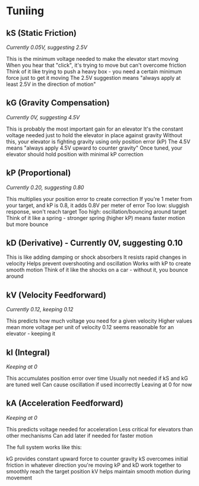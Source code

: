 # Tuniing

## kS (Static Friction)
*Currently 0.05V, suggesting 2.5V*

This is the minimum voltage needed to make the elevator start moving
When you hear that "click", it's trying to move but can't overcome friction
Think of it like trying to push a heavy box - you need a certain minimum force just to get it moving
The 2.5V suggestion means "always apply at least 2.5V in the direction of motion"

## kG (Gravity Compensation) 
*Currently 0V, suggesting 4.5V*

This is probably the most important gain for an elevator
It's the constant voltage needed just to hold the elevator in place against gravity
Without this, your elevator is fighting gravity using only position error (kP)
The 4.5V means "always apply 4.5V upward to counter gravity"
Once tuned, your elevator should hold position with minimal kP correction

## kP (Proportional)
*Currently 0.20, suggesting 0.80*

This multiplies your position error to create correction
If you're 1 meter from your target, and kP is 0.8, it adds 0.8V per meter of error
Too low: sluggish response, won't reach target
Too high: oscillation/bouncing around target
Think of it like a spring - stronger spring (higher kP) means faster motion but more bounce

## kD (Derivative) - Currently 0V, suggesting 0.10

This is like adding damping or shock absorbers
It resists rapid changes in velocity
Helps prevent overshooting and oscillation
Works with kP to create smooth motion
Think of it like the shocks on a car - without it, you bounce around

## kV (Velocity Feedforward)

*Currently 0.12, keeping 0.12*

This predicts how much voltage you need for a given velocity
Higher values mean more voltage per unit of velocity
0.12 seems reasonable for an elevator - keeping it

## kI (Integral)

*Keeping at 0*

This accumulates position error over time
Usually not needed if kS and kG are tuned well
Can cause oscillation if used incorrectly
Leaving at 0 for now

## kA (Acceleration Feedforward)

*Keeping at 0*

This predicts voltage needed for acceleration
Less critical for elevators than other mechanisms
Can add later if needed for faster motion

The full system works like this:

kG provides constant upward force to counter gravity
kS overcomes initial friction in whatever direction you're moving
kP and kD work together to smoothly reach the target position
kV helps maintain smooth motion during movement